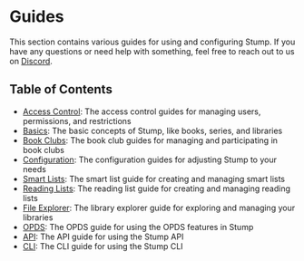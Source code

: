 # Guides

This section contains various guides for using and configuring Stump. If you have any questions or need help with something, feel free to reach out to us on [Discord](https://discord.gg/63Ybb7J3as).

## Table of Contents

- [Access Control](/guides/access-control): The access control guides for managing users, permissions, and restrictions
- [Basics](/guides/basics): The basic concepts of Stump, like books, series, and libraries
- [Book Clubs](/guides/features/book-clubs): The book club guides for managing and participating in book clubs
- [Configuration](/guides/configuration): The configuration guides for adjusting Stump to your needs
- [Smart Lists](/guides/features/smart-lists): The smart list guide for creating and managing smart lists
- [Reading Lists](/guides/features/reading-lists): The reading list guide for creating and managing reading lists
- [File Explorer](/guides/features/file-explorer): The library explorer guide for exploring and managing your libraries
- [OPDS](/guides/opds): The OPDS guide for using the OPDS features in Stump
- [API](/guides/api): The API guide for using the Stump API
- [CLI](/guides/cli): The CLI guide for using the Stump CLI
